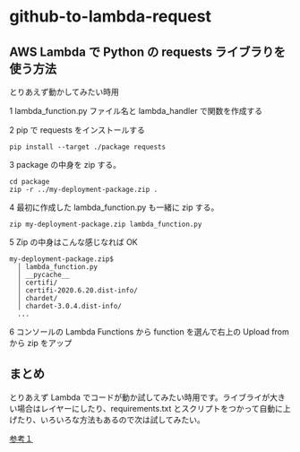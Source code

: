 # github-to-lambda-request

## AWS Lambda で Python の requests ライブラりを使う方法

とりあえず動かしてみたい時用

1 lambda_function.py ファイル名と lambda_handler で関数を作成する

2 pip で requests をインストールする

```
pip install --target ./package requests
```

3 package の中身を zip する。

```
cd package
zip -r ../my-deployment-package.zip .
```

4 最初に作成した lambda_function.py も一緒に zip する。

```
zip my-deployment-package.zip lambda_function.py
```

5 Zip の中身はこんな感じなれば OK

```
my-deployment-package.zip$
  │ lambda_function.py
  │ __pycache__
  │ certifi/
  │ certifi-2020.6.20.dist-info/
  │ chardet/
  │ chardet-3.0.4.dist-info/
  ...
```

6 コンソールの Lambda Functions から function を選んで右上の Upload from から zip をアップ

## まとめ

とりあえず Lambda でコードが動か試してみたい時用です。ライブライが大きい場合はレイヤーにしたり、requirements.txt とスクリプトをつかって自動に上げたり、いろいろな方法もあるので次は試してみたい。

[参考１](https://github.com/csemanish12/aws-lambda#readme)
